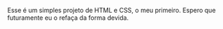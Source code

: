 Esse é um simples projeto de HTML e CSS, o meu primeiro. Espero que futuramente eu o refaça da forma devida.

